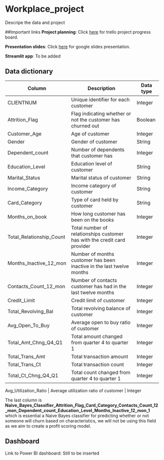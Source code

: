 # Workplace_project
Descripe the data and project 

##Important links
**Project planning**: Click [here](https://trello.com/b/xmYPabfb/workplace-project) for trello project progress board.

**Presentation slides**: Click [here](https://docs.google.com/presentation/d/1LY5Smb_PuqboQQasrJBPjQyH3A2vt6ji4ydF6Vteieg/edit#slide=id.gc6f980f91_0_0) for google slides presentation.

**Streamlit app**: To be added

## Data dictionary
**Column** | **Description** | **Data type**
--- | --- | ---
CLIENTNUM | Unique identifier for each customer | Integer
Attrition_Flag  | Flag indicating whether or not the customer has churned out | Boolean
Customer_Age | Age of customer | Integer
Gender | Gender of customer | String
Dependent_count | Number of dependents that customer has | Integer
Education_Level | Education level of customer | String
Marital_Status | Marital status of customer | String
Income_Category | Income category of customer | String
Card_Category | Type of card held by customer | String
Months_on_book | How long customer has been on the books | Integer
Total_Relationship_Count | Total number of relationships customer has with the credit card provider | Integer
Months_Inactive_12_mon | Number of months customer has been inactive in the last twelve months | Integer
Contacts_Count_12_mon | Number of contacts customer has had in the last twelve months | Integer
Credit_Limit | Credit limit of customer | Integer
Total_Revolving_Bal | Total revolving balance of customer | Integer
Avg_Open_To_Buy | Average open to buy ratio of customer | Integer
Total_Amt_Chng_Q4_Q1 | Total amount changed from quarter 4 to quarter 1 | Integer
Total_Trans_Amt | Total transaction amount | Integer
Total_Trans_Ct | Total transaction count | Integer
Total_Ct_Chng_Q4_Q1 | Total count changed from quarter 4 to quarter 1 | Integer

Avg_Utilization_Ratio | Average utilization ratio of customer | Integer

The last column is **Naive_Bayes_Classifier_Attrition_Flag_Card_Category_Contacts_Count_12_mon_Dependent_count_Education_Level_Months_Inactive_12_mon_1**
which is essential a Naive Bayes classifier for predicting whether or not someone will churn based on characteristics, we will not be using this field as we aim to create a profit scoring model.


## Dashboard 

Link to Power BI dashboard: Still to be inserted
  ```text


